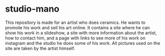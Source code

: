 # studio-mano
This repository is made for an artist who does ceramics. He wants to promote his work and sell his art online. It contains a site where he can show his work in a slideshow, a site with more information about the artist, how to contact him, and a page with links to see more of his work on instagram and the studio he does some of his work. All pictures used on the site are taken by the artist himself.


